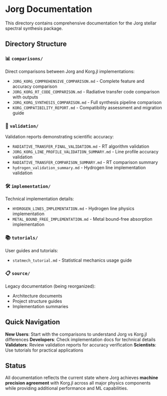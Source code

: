 # Jorg Documentation

This directory contains comprehensive documentation for the Jorg stellar spectral synthesis package.

## Directory Structure

### 📊 `comparisons/`
Direct comparisons between Jorg and Korg.jl implementations:
- `JORG_KORG_COMPREHENSIVE_COMPARISON.md` - Complete feature and accuracy comparison
- `JORG_KORG_RT_CODE_COMPARISON.md` - Radiative transfer code comparison with outputs
- `JORG_KORG_SYNTHESIS_COMPARISON.md` - Full synthesis pipeline comparison
- `KORG_COMPATIBILITY_REPORT.md` - Compatibility assessment and migration guide

### 🔬 `validation/`
Validation reports demonstrating scientific accuracy:
- `RADIATIVE_TRANSFER_FINAL_VALIDATION.md` - RT algorithm validation
- `JORG_KORG_LINE_PROFILE_VALIDATION_SUMMARY.md` - Line profile accuracy validation
- `RADIATIVE_TRANSFER_COMPARISON_SUMMARY.md` - RT comparison summary
- `hydrogen_validation_summary.md` - Hydrogen line implementation validation

### 🛠️ `implementation/`
Technical implementation details:
- `HYDROGEN_LINES_IMPLEMENTATION.md` - Hydrogen line physics implementation
- `METAL_BOUND_FREE_IMPLEMENTATION.md` - Metal bound-free absorption implementation

### 📚 `tutorials/`
User guides and tutorials:
- `statmech_tutorial.md` - Statistical mechanics usage guide

### 📋 `source/`
Legacy documentation (being reorganized):
- Architecture documents
- Project structure guides
- Implementation summaries

## Quick Navigation

**New Users**: Start with the comparisons to understand Jorg vs Korg.jl differences
**Developers**: Check implementation docs for technical details
**Validators**: Review validation reports for accuracy verification
**Scientists**: Use tutorials for practical applications

## Status

All documentation reflects the current state where Jorg achieves **machine precision agreement** with Korg.jl across all major physics components while providing additional performance and ML capabilities.